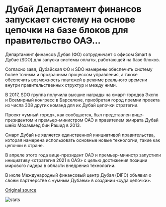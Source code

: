 # Дубай Департамент финансов запускает систему на основе цепочки на базе блоков для правительство ОАЭ...

Департамент финансов Дубая (ФО) сотрудничает с офисом Smart в Дубае (SDO) для запуска системы оплаты, работающей на базе блоков.

Согласно завя, Дубайская ФО и SDO намерены обеспечить систему более точным и прозрачным процессом управления, а также обеспечить возможность платежей в режиме реального времени внутри правительственных структур и между ними.

В 2017, SDO группа получила высшие награды на смарт-городов Экспо и Всемирный конгресс в Барселоне, приобретая город премии проекта из числа 308 других команд для их Дубай цепочки стратегии.

Проект «умный город», как сообщается, был представлен вице-президентом и премьер-министром ОАЭ и правителем эмирата Дубай шейх Мохаммед бин Рашид в 2013.

Смарт Дубай не является единственной инициативой правительства, которая намерена использовать основные новые технологии, такие как цепочки в стране.

В апреле этого года вице-президент ОАЭ и премьер-министр запустили инициативу «стратегия 2021 в ОАЭ» с целью достижения позиции мирового лидера в области внедрения технологии.

В июле Международный финансовый центр Дубая (DIFC) объявил о своем партнерстве с «умным Дубаем» в создании «суда цепочки».

[Original source](https://cointelegraph.com/news/dubai-department-of-finance-launches-blockchain-based-payment-system-for-uae-govt)

![stats](https://c.statcounter.com/11760860/0/a89fa40b/1/ "stats")
